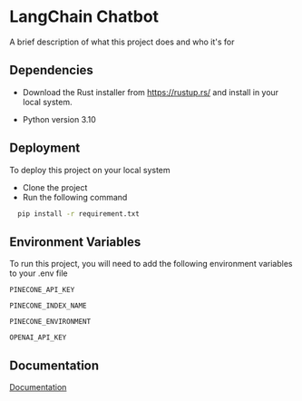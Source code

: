 
# LangChain Chatbot

A brief description of what this project does and who it's for


## Dependencies

- Download the Rust installer from https://rustup.rs/ and install in your local system.

- Python version 3.10

## Deployment

To deploy this project on your local system 

- Clone the project
- Run the following command

```bash
  pip install -r requirement.txt
```



## Environment Variables

To run this project, you will need to add the following environment variables to your .env file

`PINECONE_API_KEY`

`PINECONE_INDEX_NAME`

`PINECONE_ENVIRONMENT`

`OPENAI_API_KEY`
## Documentation

[Documentation](https://github.com/HuzaifaTahir355/Hackathon/blob/main/documentation.pdf)